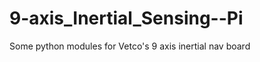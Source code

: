 9-axis_Inertial_Sensing--Pi
===========================

Some python modules for Vetco's 9 axis inertial nav board